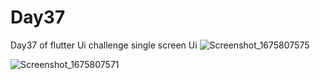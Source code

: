 # Day37
Day37 of flutter Ui challenge
single screen Ui
![Screenshot_1675807575](https://user-images.githubusercontent.com/66890167/217377671-aafb3348-023f-4dde-bbaf-9f5c8393e3b3.png)

![Screenshot_1675807571](https://user-images.githubusercontent.com/66890167/217377647-657a89f9-2a81-486c-b2c1-655a7dcafdc7.png)
